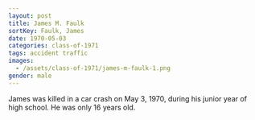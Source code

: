 ```yaml
---
layout: post
title: James M. Faulk
sortKey: Faulk, James
date: 1970-05-03
categories: class-of-1971
tags: accident traffic
images:
  - /assets/class-of-1971/james-m-faulk-1.png
gender: male
---
```

James was killed in a car crash on May 3, 1970, during his junior year of high school.  He was only 16 years old.
